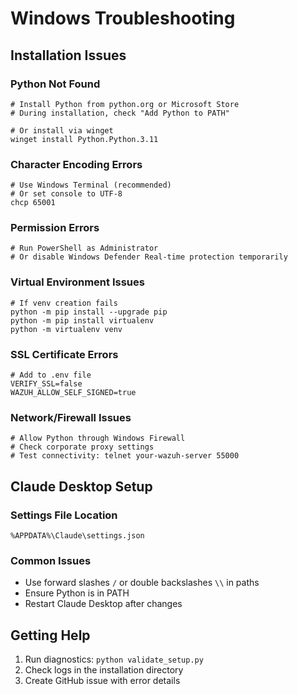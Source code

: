 # Windows Troubleshooting

## Installation Issues

### Python Not Found
```batch
# Install Python from python.org or Microsoft Store
# During installation, check "Add Python to PATH"

# Or install via winget
winget install Python.Python.3.11
```

### Character Encoding Errors
```batch
# Use Windows Terminal (recommended)
# Or set console to UTF-8
chcp 65001
```

### Permission Errors
```batch
# Run PowerShell as Administrator
# Or disable Windows Defender Real-time protection temporarily
```

### Virtual Environment Issues
```batch
# If venv creation fails
python -m pip install --upgrade pip
python -m pip install virtualenv
python -m virtualenv venv
```

### SSL Certificate Errors
```env
# Add to .env file
VERIFY_SSL=false
WAZUH_ALLOW_SELF_SIGNED=true
```

### Network/Firewall Issues
```batch
# Allow Python through Windows Firewall
# Check corporate proxy settings
# Test connectivity: telnet your-wazuh-server 55000
```

## Claude Desktop Setup

### Settings File Location
```
%APPDATA%\Claude\settings.json
```

### Common Issues
- Use forward slashes `/` or double backslashes `\\` in paths
- Ensure Python is in PATH
- Restart Claude Desktop after changes

## Getting Help

1. Run diagnostics: `python validate_setup.py`
2. Check logs in the installation directory
3. Create GitHub issue with error details